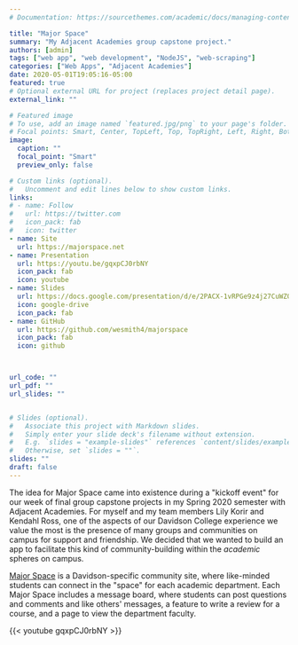 ```yaml
---
# Documentation: https://sourcethemes.com/academic/docs/managing-content/

title: "Major Space"
summary: "My Adjacent Academies group capstone project."
authors: [admin]
tags: ["web app", "web development", "NodeJS", "web-scraping"]
categories: ["Web Apps", "Adjacent Academies"]
date: 2020-05-01T19:05:16-05:00
featured: true
# Optional external URL for project (replaces project detail page).
external_link: ""

# Featured image
# To use, add an image named `featured.jpg/png` to your page's folder.
# Focal points: Smart, Center, TopLeft, Top, TopRight, Left, Right, BottomLeft, Bottom, BottomRight.
image:
  caption: ""
  focal_point: "Smart"
  preview_only: false

# Custom links (optional).
#   Uncomment and edit lines below to show custom links.
links:
# - name: Follow
#   url: https://twitter.com
#   icon_pack: fab
#   icon: twitter
- name: Site
  url: https://majorspace.net
- name: Presentation
  url: https://youtu.be/gqxpCJ0rbNY
  icon_pack: fab
  icon: youtube
- name: Slides
  url: https://docs.google.com/presentation/d/e/2PACX-1vRPGe9z4j27CuWZ0x2OozZTU4_-kRQDkaCgG_Byv8PwCQ1pIW9rzrseAcfCkc-MNV1ydQ4qTBk90tbH/pub?start=false&loop=false&delayms=30000
  icon: google-drive
  icon_pack: fab
- name: GitHub
  url: https://github.com/wesmith4/majorspace
  icon_pack: fab
  icon: github



url_code: ""
url_pdf: ""
url_slides: ""


# Slides (optional).
#   Associate this project with Markdown slides.
#   Simply enter your slide deck's filename without extension.
#   E.g. `slides = "example-slides"` references `content/slides/example-slides.md`.
#   Otherwise, set `slides = ""`.
slides: ""
draft: false
---
```


The idea for Major Space came into existence during a "kickoff event" for our week of final group capstone projects in my Spring 2020 semester with Adjacent Academies. For myself and my team members Lily Korir and Kendahl Ross, one of the aspects of our Davidson College experience we value the most is the presence of many groups and communities on campus for support and friendship. We decided that we wanted to build an app to facilitate this kind of community-building within the *academic* spheres on campus.

[Major Space](https://majorspace.net) is a Davidson-specific community site, where like-minded students can connect in the "space" for each academic department.  Each Major Space includes a message board, where students can post questions and comments and like others' messages, a feature to write a review for a course, and a page to view the department faculty.

<!-- Presentation video on YouTube -->
{{< youtube gqxpCJ0rbNY >}}
